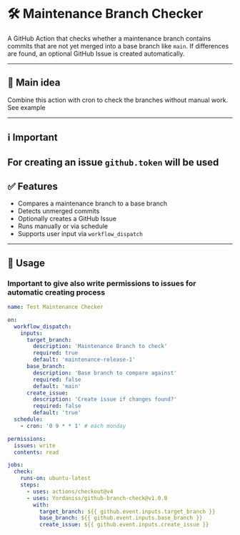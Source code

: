 # 🛠️ Maintenance Branch Checker

A GitHub Action that checks whether a maintenance branch contains commits that are not yet merged into a base branch like `main`. If differences are found, an optional GitHub Issue is created automatically.

---

## 🧠 Main idea

Combine this action with cron to check the branches without manual work. See example

---

## ℹ️ Important

For creating an issue ```github.token``` will be used
---

## ✅ Features

- Compares a maintenance branch to a base branch
- Detects unmerged commits
- Optionally creates a GitHub Issue
- Runs manually or via schedule
- Supports user input via `workflow_dispatch`

---

## 🚀 Usage

### Important to give also write permissions to issues for automatic creating process 

```yaml
name: Test Maintenance Checker

on:
  workflow_dispatch:
    inputs:
      target_branch:
        description: 'Maintenance Branch to check'
        required: true
        default: 'maintenance-release-1'
      base_branch:
        description: 'Base branch to compare against'
        required: false
        default: 'main'
      create_issue:
        description: 'Create issue if changes found?'
        required: false
        default: 'true'
  schedule:
    - cron: '0 9 * * 1' # each monday

permissions:
  issues: write
  contents: read

jobs:
  check:
    runs-on: ubuntu-latest
    steps:
      - uses: actions/checkout@v4
      - uses: Yordaniss/github-branch-check@v1.0.0
        with:
          target_branch: ${{ github.event.inputs.target_branch }}
          base_branch: ${{ github.event.inputs.base_branch }}
          create_issue: ${{ github.event.inputs.create_issue }}
